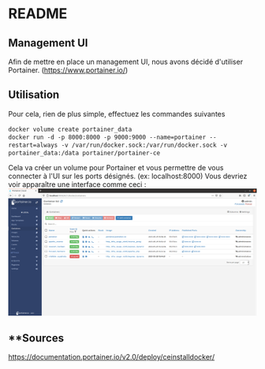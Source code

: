 # README

## **Management UI**
Afin de mettre en place un management UI, nous avons décidé d'utiliser Portainer. (https://www.portainer.io/)

## **Utilisation**
Pour cela, rien de plus simple, effectuez les commandes suivantes
```
docker volume create portainer_data
docker run -d -p 8000:8000 -p 9000:9000 --name=portainer --restart=always -v /var/run/docker.sock:/var/run/docker.sock -v portainer_data:/data portainer/portainer-ce
```

Cela va créer un volume pour Portainer et vous permettre de vous connecter à l'UI sur les ports désignés. (ex: localhost:8000)
Vous devriez voir apparaître une interface comme ceci :
![](figures/portainer.png)

## **Sources
https://documentation.portainer.io/v2.0/deploy/ceinstalldocker/
